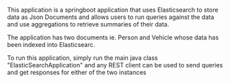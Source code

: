 This application is a springboot application that uses Elasticsearch to store data as Json Documents and allows users to run queries against the data and use aggregations to retrieve summaries of their data.

The application has two documents ie. Person and Vehicle whose data has been indexed into Elasticsearc.

To run this application, simply run the main java class "ElasticSearchApplication" and any REST client can be used to send queries and get responses for either of the two instances
